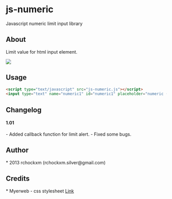 js-numeric
========

Javascript numeric limit input library

<h2><a name="about" class="anchor" href="#about"><span class="mini-icon mini-icon-link"></span></a>About</h2>

Limit value for html input element.

<img src="http://i.imgur.com/EaujkKq.jpg" />

<h2><a name="usage" class="anchor" href="#about"><span class="mini-icon mini-icon-link"></span></a>Usage</h2>

```html
<script type="text/javascript" src="js-numeric.js"></script>
<input type="text" name="numeric1" id="numeric1" placeholder="numeric (10)" onkeypress="return NumericLimits(this, 10);" />
```

<h2><a name="changelog" class="anchor" href="#about"><span class="mini-icon mini-icon-link"></span></a>Changelog</h2>

<h4>1.01</h4>
- Added callback function for limit alert.
- Fixed some bugs.

<h2><a name="author" class="anchor" href="#author"><span class="mini-icon mini-icon-link"></span></a>Author</h2>
* 2013 rchockxm (rchockxm.silver@gmail.com)

<h2><a name="credits" class="anchor" href="#credits"><span class="mini-icon mini-icon-link"></span></a>Credits</h2>
* Myerweb - css stylesheet <a href="http://meyerweb.com/eric/tools/css/reset/">Link</a>

